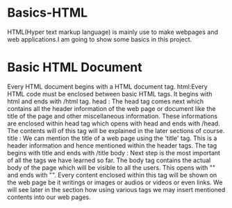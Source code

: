 # Basics-HTML
HTML(Hyper text markup language) is mainly use to make webpages and web applications.I am going to show some basics in this project.
# Basic HTML Document
Every HTML document begins with a HTML document tag.
    html:Every HTML code must be enclosed between basic HTML tags. It begins with html and ends with /html tag.
    head : The head tag comes next which contains all the header information of the web page or document like the title of the page and other miscellaneous information. These informations are enclosed within head tag which opens with head and ends with /head. The contents will of this tag will be explained in the later sections of course.
     title : We can mention the title of a web page using the 'title' tag. This is a header information and hence mentioned within the header tags. The tag begins with title and ends with /title
     body : Next step is the most important of all the tags we have learned so far. The body tag contains the actual body of the page which will be visible to all the users. This opens with "<body>" and ends with "</body>". Every content enclosed within this tag will be shown on the web page be it writings or images or audios or videos or even links. We will see later in the section how using various tags we may insert mentioned contents into our web pages.
